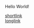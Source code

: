 <html>
<head>
</head>
<body>
Hello World!
  
  <a href="https://babylonbytelushealth.onelink.me/b68S/574f041c">shortlink</a>
  <br>
  <a href="https://babylonbytelushealth.onelink.me/b68S?pid=TEST&c=TEST&af_dp=babylonbytelushealth%3A%2F%2Fconsult&af_web_dp=https%3A%2F%2Fwww.telus.com%2Fen%2Fbc%2Fhealth%2Fpersonal%2Fbabylon%3FINTCMP%3DVAN_babylon">longlink</a>
</body>
</html>
